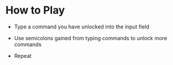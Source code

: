 <h1>How to Play</h1>

+ Type a command you have unlocked into the input field

+ Use semicolons gained from typing commands to unlock more commands

+ Repeat
